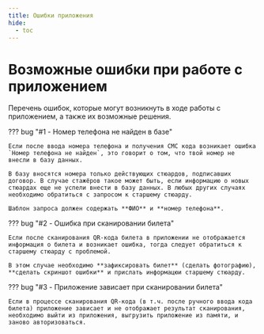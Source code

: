 ```yaml
---
title: Ошибки приложения
hide:
  - toc
---
```


# Возможные ошибки при работе с приложением

Перечень ошибок, которые могут возникнуть в ходе работы с приложением, а также их возможные решения.

??? bug "#1 - Номер телефона не найден в базе"
    
    Если после ввода номера телефона и получения СМС кода возникает ошибка `Номер телефона не найден`, это говорит о том, что твой номер не внесли в базу данных.
    
    В базу вносятся номера только действующих стюардов, подписавших договор. В случае стажёров такое может быть, если информацию о новых стюардах еще не успели внести в базу данных. В любых других случаях необходимо обратиться с запросом к старшему стюарду.
    
    Шаблон запроса должен содержать **ФИО** и **номер телефона**.

??? bug "#2 - Ошибка при сканировании билета"
    
    Если после сканирования QR-кода билета в приложении не отображается информация о билета и возникает ошибка, тогда следует обратиться к старшему стюарду с проблемой.
    
    В этом случае необходимо **зафиксировать билет** (сделать фотографию), **сделать скриншот ошибки** и прислать информацюи старшему стюарду.
    
??? bug "#3 - Приложение зависает при сканировании билета"
    
    Если в процессе сканирования QR-кода (в т.ч. после ручного ввода кода билета) приложение зависает и не отображает результат сканирования, необходимо выйти из приложения, выгрузить приложение из памяти, и заново авторизоваться.
